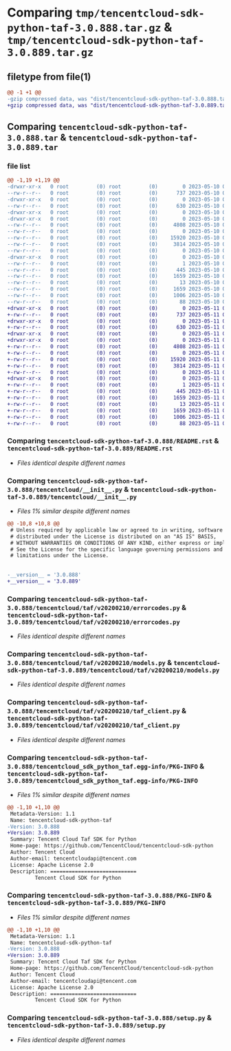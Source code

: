 # Comparing `tmp/tencentcloud-sdk-python-taf-3.0.888.tar.gz` & `tmp/tencentcloud-sdk-python-taf-3.0.889.tar.gz`

## filetype from file(1)

```diff
@@ -1 +1 @@
-gzip compressed data, was "dist/tencentcloud-sdk-python-taf-3.0.888.tar", last modified: Wed May 10 02:44:54 2023, max compression
+gzip compressed data, was "dist/tencentcloud-sdk-python-taf-3.0.889.tar", last modified: Thu May 11 03:11:05 2023, max compression
```

## Comparing `tencentcloud-sdk-python-taf-3.0.888.tar` & `tencentcloud-sdk-python-taf-3.0.889.tar`

### file list

```diff
@@ -1,19 +1,19 @@
-drwxr-xr-x   0 root         (0) root         (0)        0 2023-05-10 02:44:54.000000 tencentcloud-sdk-python-taf-3.0.888/
--rw-r--r--   0 root         (0) root         (0)      737 2023-05-10 02:44:54.000000 tencentcloud-sdk-python-taf-3.0.888/README.rst
-drwxr-xr-x   0 root         (0) root         (0)        0 2023-05-10 02:44:54.000000 tencentcloud-sdk-python-taf-3.0.888/tencentcloud/
--rw-r--r--   0 root         (0) root         (0)      630 2023-05-10 02:44:54.000000 tencentcloud-sdk-python-taf-3.0.888/tencentcloud/__init__.py
-drwxr-xr-x   0 root         (0) root         (0)        0 2023-05-10 02:44:54.000000 tencentcloud-sdk-python-taf-3.0.888/tencentcloud/taf/
-drwxr-xr-x   0 root         (0) root         (0)        0 2023-05-10 02:44:54.000000 tencentcloud-sdk-python-taf-3.0.888/tencentcloud/taf/v20200210/
--rw-r--r--   0 root         (0) root         (0)     4808 2023-05-10 02:44:54.000000 tencentcloud-sdk-python-taf-3.0.888/tencentcloud/taf/v20200210/errorcodes.py
--rw-r--r--   0 root         (0) root         (0)        0 2023-05-10 02:44:54.000000 tencentcloud-sdk-python-taf-3.0.888/tencentcloud/taf/v20200210/__init__.py
--rw-r--r--   0 root         (0) root         (0)    15920 2023-05-10 02:44:54.000000 tencentcloud-sdk-python-taf-3.0.888/tencentcloud/taf/v20200210/models.py
--rw-r--r--   0 root         (0) root         (0)     3814 2023-05-10 02:44:54.000000 tencentcloud-sdk-python-taf-3.0.888/tencentcloud/taf/v20200210/taf_client.py
--rw-r--r--   0 root         (0) root         (0)        0 2023-05-10 02:44:54.000000 tencentcloud-sdk-python-taf-3.0.888/tencentcloud/taf/__init__.py
-drwxr-xr-x   0 root         (0) root         (0)        0 2023-05-10 02:44:54.000000 tencentcloud-sdk-python-taf-3.0.888/tencentcloud_sdk_python_taf.egg-info/
--rw-r--r--   0 root         (0) root         (0)        1 2023-05-10 02:44:54.000000 tencentcloud-sdk-python-taf-3.0.888/tencentcloud_sdk_python_taf.egg-info/dependency_links.txt
--rw-r--r--   0 root         (0) root         (0)      445 2023-05-10 02:44:54.000000 tencentcloud-sdk-python-taf-3.0.888/tencentcloud_sdk_python_taf.egg-info/SOURCES.txt
--rw-r--r--   0 root         (0) root         (0)     1659 2023-05-10 02:44:54.000000 tencentcloud-sdk-python-taf-3.0.888/tencentcloud_sdk_python_taf.egg-info/PKG-INFO
--rw-r--r--   0 root         (0) root         (0)       13 2023-05-10 02:44:54.000000 tencentcloud-sdk-python-taf-3.0.888/tencentcloud_sdk_python_taf.egg-info/top_level.txt
--rw-r--r--   0 root         (0) root         (0)     1659 2023-05-10 02:44:54.000000 tencentcloud-sdk-python-taf-3.0.888/PKG-INFO
--rw-r--r--   0 root         (0) root         (0)     1006 2023-05-10 02:44:54.000000 tencentcloud-sdk-python-taf-3.0.888/setup.py
--rw-r--r--   0 root         (0) root         (0)       88 2023-05-10 02:44:54.000000 tencentcloud-sdk-python-taf-3.0.888/setup.cfg
+drwxr-xr-x   0 root         (0) root         (0)        0 2023-05-11 03:11:05.000000 tencentcloud-sdk-python-taf-3.0.889/
+-rw-r--r--   0 root         (0) root         (0)      737 2023-05-11 03:11:05.000000 tencentcloud-sdk-python-taf-3.0.889/README.rst
+drwxr-xr-x   0 root         (0) root         (0)        0 2023-05-11 03:11:05.000000 tencentcloud-sdk-python-taf-3.0.889/tencentcloud/
+-rw-r--r--   0 root         (0) root         (0)      630 2023-05-11 03:11:05.000000 tencentcloud-sdk-python-taf-3.0.889/tencentcloud/__init__.py
+drwxr-xr-x   0 root         (0) root         (0)        0 2023-05-11 03:11:05.000000 tencentcloud-sdk-python-taf-3.0.889/tencentcloud/taf/
+drwxr-xr-x   0 root         (0) root         (0)        0 2023-05-11 03:11:05.000000 tencentcloud-sdk-python-taf-3.0.889/tencentcloud/taf/v20200210/
+-rw-r--r--   0 root         (0) root         (0)     4808 2023-05-11 03:11:05.000000 tencentcloud-sdk-python-taf-3.0.889/tencentcloud/taf/v20200210/errorcodes.py
+-rw-r--r--   0 root         (0) root         (0)        0 2023-05-11 03:11:05.000000 tencentcloud-sdk-python-taf-3.0.889/tencentcloud/taf/v20200210/__init__.py
+-rw-r--r--   0 root         (0) root         (0)    15920 2023-05-11 03:11:05.000000 tencentcloud-sdk-python-taf-3.0.889/tencentcloud/taf/v20200210/models.py
+-rw-r--r--   0 root         (0) root         (0)     3814 2023-05-11 03:11:05.000000 tencentcloud-sdk-python-taf-3.0.889/tencentcloud/taf/v20200210/taf_client.py
+-rw-r--r--   0 root         (0) root         (0)        0 2023-05-11 03:11:05.000000 tencentcloud-sdk-python-taf-3.0.889/tencentcloud/taf/__init__.py
+drwxr-xr-x   0 root         (0) root         (0)        0 2023-05-11 03:11:05.000000 tencentcloud-sdk-python-taf-3.0.889/tencentcloud_sdk_python_taf.egg-info/
+-rw-r--r--   0 root         (0) root         (0)        1 2023-05-11 03:11:05.000000 tencentcloud-sdk-python-taf-3.0.889/tencentcloud_sdk_python_taf.egg-info/dependency_links.txt
+-rw-r--r--   0 root         (0) root         (0)      445 2023-05-11 03:11:05.000000 tencentcloud-sdk-python-taf-3.0.889/tencentcloud_sdk_python_taf.egg-info/SOURCES.txt
+-rw-r--r--   0 root         (0) root         (0)     1659 2023-05-11 03:11:05.000000 tencentcloud-sdk-python-taf-3.0.889/tencentcloud_sdk_python_taf.egg-info/PKG-INFO
+-rw-r--r--   0 root         (0) root         (0)       13 2023-05-11 03:11:05.000000 tencentcloud-sdk-python-taf-3.0.889/tencentcloud_sdk_python_taf.egg-info/top_level.txt
+-rw-r--r--   0 root         (0) root         (0)     1659 2023-05-11 03:11:05.000000 tencentcloud-sdk-python-taf-3.0.889/PKG-INFO
+-rw-r--r--   0 root         (0) root         (0)     1006 2023-05-11 03:11:05.000000 tencentcloud-sdk-python-taf-3.0.889/setup.py
+-rw-r--r--   0 root         (0) root         (0)       88 2023-05-11 03:11:05.000000 tencentcloud-sdk-python-taf-3.0.889/setup.cfg
```

### Comparing `tencentcloud-sdk-python-taf-3.0.888/README.rst` & `tencentcloud-sdk-python-taf-3.0.889/README.rst`

 * *Files identical despite different names*

### Comparing `tencentcloud-sdk-python-taf-3.0.888/tencentcloud/__init__.py` & `tencentcloud-sdk-python-taf-3.0.889/tencentcloud/__init__.py`

 * *Files 1% similar despite different names*

```diff
@@ -10,8 +10,8 @@
 # Unless required by applicable law or agreed to in writing, software
 # distributed under the License is distributed on an "AS IS" BASIS,
 # WITHOUT WARRANTIES OR CONDITIONS OF ANY KIND, either express or implied.
 # See the License for the specific language governing permissions and
 # limitations under the License.
 
 
-__version__ = '3.0.888'
+__version__ = '3.0.889'
```

### Comparing `tencentcloud-sdk-python-taf-3.0.888/tencentcloud/taf/v20200210/errorcodes.py` & `tencentcloud-sdk-python-taf-3.0.889/tencentcloud/taf/v20200210/errorcodes.py`

 * *Files identical despite different names*

### Comparing `tencentcloud-sdk-python-taf-3.0.888/tencentcloud/taf/v20200210/models.py` & `tencentcloud-sdk-python-taf-3.0.889/tencentcloud/taf/v20200210/models.py`

 * *Files identical despite different names*

### Comparing `tencentcloud-sdk-python-taf-3.0.888/tencentcloud/taf/v20200210/taf_client.py` & `tencentcloud-sdk-python-taf-3.0.889/tencentcloud/taf/v20200210/taf_client.py`

 * *Files identical despite different names*

### Comparing `tencentcloud-sdk-python-taf-3.0.888/tencentcloud_sdk_python_taf.egg-info/PKG-INFO` & `tencentcloud-sdk-python-taf-3.0.889/tencentcloud_sdk_python_taf.egg-info/PKG-INFO`

 * *Files 1% similar despite different names*

```diff
@@ -1,10 +1,10 @@
 Metadata-Version: 1.1
 Name: tencentcloud-sdk-python-taf
-Version: 3.0.888
+Version: 3.0.889
 Summary: Tencent Cloud Taf SDK for Python
 Home-page: https://github.com/TencentCloud/tencentcloud-sdk-python
 Author: Tencent Cloud
 Author-email: tencentcloudapi@tencent.com
 License: Apache License 2.0
 Description: ============================
         Tencent Cloud SDK for Python
```

### Comparing `tencentcloud-sdk-python-taf-3.0.888/PKG-INFO` & `tencentcloud-sdk-python-taf-3.0.889/PKG-INFO`

 * *Files 1% similar despite different names*

```diff
@@ -1,10 +1,10 @@
 Metadata-Version: 1.1
 Name: tencentcloud-sdk-python-taf
-Version: 3.0.888
+Version: 3.0.889
 Summary: Tencent Cloud Taf SDK for Python
 Home-page: https://github.com/TencentCloud/tencentcloud-sdk-python
 Author: Tencent Cloud
 Author-email: tencentcloudapi@tencent.com
 License: Apache License 2.0
 Description: ============================
         Tencent Cloud SDK for Python
```

### Comparing `tencentcloud-sdk-python-taf-3.0.888/setup.py` & `tencentcloud-sdk-python-taf-3.0.889/setup.py`

 * *Files identical despite different names*

